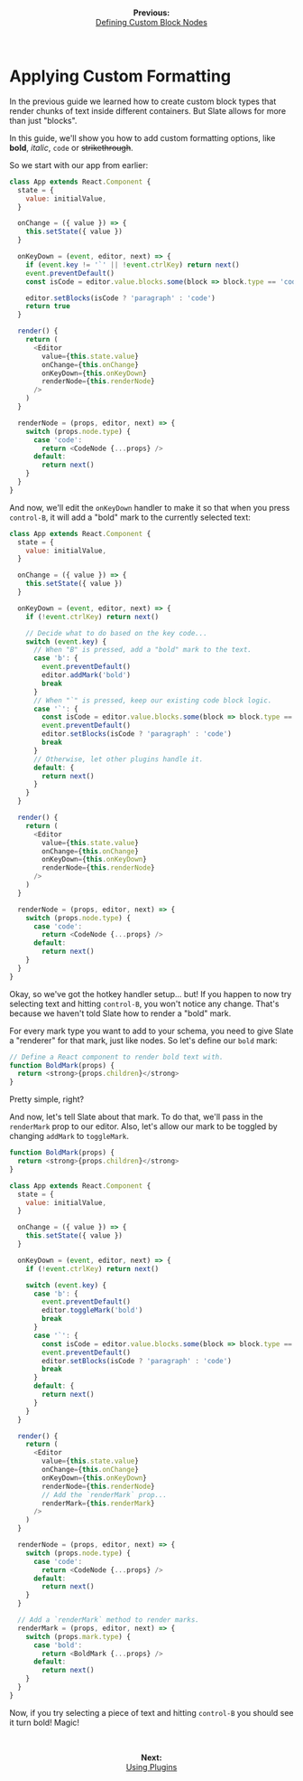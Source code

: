 <br/>
<p align="center"><strong>Previous:</strong><br/><a href="./defining-custom-block-nodes.md">Defining Custom Block Nodes</a></p>
<br/>

# Applying Custom Formatting

In the previous guide we learned how to create custom block types that render chunks of text inside different containers. But Slate allows for more than just "blocks".

In this guide, we'll show you how to add custom formatting options, like **bold**, _italic_, `code` or ~~strikethrough~~.

So we start with our app from earlier:

```js
class App extends React.Component {
  state = {
    value: initialValue,
  }

  onChange = ({ value }) => {
    this.setState({ value })
  }

  onKeyDown = (event, editor, next) => {
    if (event.key != '`' || !event.ctrlKey) return next()
    event.preventDefault()
    const isCode = editor.value.blocks.some(block => block.type == 'code')

    editor.setBlocks(isCode ? 'paragraph' : 'code')
    return true
  }

  render() {
    return (
      <Editor
        value={this.state.value}
        onChange={this.onChange}
        onKeyDown={this.onKeyDown}
        renderNode={this.renderNode}
      />
    )
  }

  renderNode = (props, editor, next) => {
    switch (props.node.type) {
      case 'code':
        return <CodeNode {...props} />
      default:
        return next()
    }
  }
}
```

And now, we'll edit the `onKeyDown` handler to make it so that when you press `control-B`, it will add a "bold" mark to the currently selected text:

```js
class App extends React.Component {
  state = {
    value: initialValue,
  }

  onChange = ({ value }) => {
    this.setState({ value })
  }

  onKeyDown = (event, editor, next) => {
    if (!event.ctrlKey) return next()

    // Decide what to do based on the key code...
    switch (event.key) {
      // When "B" is pressed, add a "bold" mark to the text.
      case 'b': {
        event.preventDefault()
        editor.addMark('bold')
        break
      }
      // When "`" is pressed, keep our existing code block logic.
      case '`': {
        const isCode = editor.value.blocks.some(block => block.type == 'code')
        event.preventDefault()
        editor.setBlocks(isCode ? 'paragraph' : 'code')
        break
      }
      // Otherwise, let other plugins handle it.
      default: {
        return next()
      }
    }
  }

  render() {
    return (
      <Editor
        value={this.state.value}
        onChange={this.onChange}
        onKeyDown={this.onKeyDown}
        renderNode={this.renderNode}
      />
    )
  }

  renderNode = (props, editor, next) => {
    switch (props.node.type) {
      case 'code':
        return <CodeNode {...props} />
      default:
        return next()
    }
  }
}
```

Okay, so we've got the hotkey handler setup... but! If you happen to now try selecting text and hitting `control-B`, you won't notice any change. That's because we haven't told Slate how to render a "bold" mark.

For every mark type you want to add to your schema, you need to give Slate a "renderer" for that mark, just like nodes. So let's define our `bold` mark:

```js
// Define a React component to render bold text with.
function BoldMark(props) {
  return <strong>{props.children}</strong>
}
```

Pretty simple, right?

And now, let's tell Slate about that mark. To do that, we'll pass in the `renderMark` prop to our editor. Also, let's allow our mark to be toggled by changing `addMark` to `toggleMark`.

```js
function BoldMark(props) {
  return <strong>{props.children}</strong>
}

class App extends React.Component {
  state = {
    value: initialValue,
  }

  onChange = ({ value }) => {
    this.setState({ value })
  }

  onKeyDown = (event, editor, next) => {
    if (!event.ctrlKey) return next()

    switch (event.key) {
      case 'b': {
        event.preventDefault()
        editor.toggleMark('bold')
        break
      }
      case '`': {
        const isCode = editor.value.blocks.some(block => block.type == 'code')
        event.preventDefault()
        editor.setBlocks(isCode ? 'paragraph' : 'code')
        break
      }
      default: {
        return next()
      }
    }
  }

  render() {
    return (
      <Editor
        value={this.state.value}
        onChange={this.onChange}
        onKeyDown={this.onKeyDown}
        renderNode={this.renderNode}
        // Add the `renderMark` prop...
        renderMark={this.renderMark}
      />
    )
  }

  renderNode = (props, editor, next) => {
    switch (props.node.type) {
      case 'code':
        return <CodeNode {...props} />
      default:
        return next()
    }
  }

  // Add a `renderMark` method to render marks.
  renderMark = (props, editor, next) => {
    switch (props.mark.type) {
      case 'bold':
        return <BoldMark {...props} />
      default:
        return next()
    }
  }
}
```

Now, if you try selecting a piece of text and hitting `control-B` you should see it turn bold! Magic!

<br/>
<p align="center"><strong>Next:</strong><br/><a href="./using-plugins.md">Using Plugins</a></p>
<br/>
